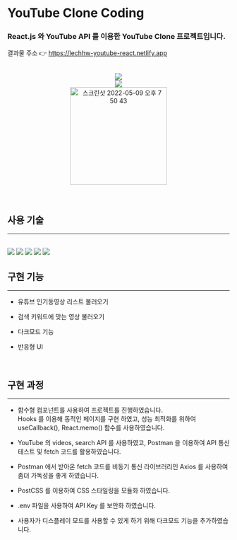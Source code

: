 # YouTube Clone Coding

### React.js 와 YouTube API 를 이용한 YouTube Clone 프로젝트입니다.

결과물 주소 👉 https://lechhw-youtube-react.netlify.app

<br>

<div align=center>
<img src="https://user-images.githubusercontent.com/99241230/167394370-fa78f6e0-5e6d-4647-81a1-e4df15c72d8c.gif">

<br>

<img  src="https://user-images.githubusercontent.com/99241230/167394500-5456d092-8c69-49d8-8585-1d528b9e1858.gif">

<br>

<img width="220" alt="스크린샷 2022-05-09 오후 7 50 43" src="https://user-images.githubusercontent.com/99241230/167562086-e089b247-2adb-4c79-9d96-c980a1dde87f.png">

</div>

<br>

<br>

## 사용 기술

---

<br>

<img  src="https://img.shields.io/badge/React-61DAFB?style=flat-square&logo=React&logoColor=white"/>
<img src="https://img.shields.io/badge/JavaScript-F7DF1E?style=flat-square&logo=JavaScript&logoColor=white"/>
<img src="https://img.shields.io/badge/PostCSS-DD3A0A?style=flat-square&logo=PostCSS&logoColor=white"/>
<img src="https://img.shields.io/badge/Postman-FF6C37?style=flat-square&logo=Postman&logoColor=white"/>
<img src="https://img.shields.io/badge/Netlify-00C7B7?style=flat-square&logo=Netlify&logoColor=white"/>

<br>

## 구현 기능

---

- 유튜브 인기동영상 리스트 불러오기
  <br>

- 검색 키워드에 맞는 영상 불러오기
  <br>

- 다크모드 기능
  <br>

- 반응형 UI
  <br>

<br>

## 구현 과정

---

- 함수형 컴포넌트를 사용하여 프로젝트를 진행하였습니다.<br>
  Hooks 를 이용해 동적인 페이지를 구현 하였고, 성능 최적화를 위하여 useCallback(), React.memo() 함수를 사용하였습니다.
  <br>

- YouTube 의 videos, search API 를 사용하였고, Postman 을 이용하여 API 통신테스트 및 fetch 코드를 활용하였습니다.
  <br>

- Postman 에서 받아온 fetch 코드를 비동기 통신 라이브러리인 Axios 를 사용하여 좀더 가독성을 좋게 하였습니다.
  <br>

- PostCSS 를 이용하여 CSS 스타일링을 모듈화 하였습니다.
  <br>

- .env 파일을 사용하여 API Key 를 보안화 하였습니다.
  <br>

- 사용자가 디스플레이 모드를 사용할 수 있게 하기 위해 다크모드 기능을 추가하였습니다.
  <br>

<br>
